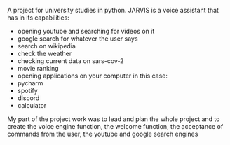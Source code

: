 A project for university studies in python. JARVIS is a voice assistant that has in its capabilities: 
- opening youtube and searching for videos on it
- google search for whatever the user says
- search on wikipedia 
- check the weather
- checking current data on sars-cov-2
- movie ranking 
- opening applications on your computer in this case:
 - pycharm
 - spotify
 - discord
 - calculator

My part of the project work was to lead and plan the whole project and to create the voice engine function, 
the welcome function, the acceptance of commands from the user, the youtube and google search engines
